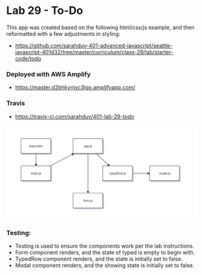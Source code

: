 # Lab 29 - To-Do

This app was created based on the following html/css/js example, and then reformatted with a few adjustments in styling:

- https://github.com/sarahduv-401-advanced-javascript/seattle-javascript-401d32/tree/master/curriculum/class-29/lab/starter-code/todo

### Deployed with AWS Amplify
- https://master.d2bhkynjyc3lgo.amplifyapp.com/

### Travis
- https://travis-ci.com/sarahduv/401-lab-29-todo

![image](https://github.com/sarahduv/401-lab-29-todo/blob/master/assets/image.png?raw=true)

### Testing:

- Testing is used to ensure the components work per the lab instructions.
- Form component renders, and the state of typed is empty to begin with.
- TypedRow component renders, and the state is initially set to false.
- Modal component renders, and the showing state is initially set to false.
